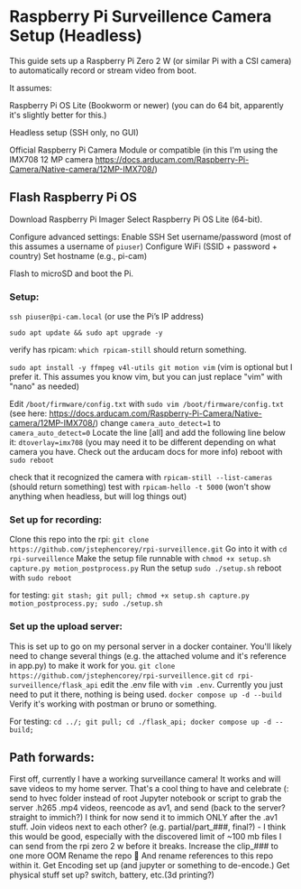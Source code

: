# Raspberry Pi Surveillence Camera Setup (Headless)

This guide sets up a Raspberry Pi Zero 2 W (or similar Pi with a CSI camera) to automatically record or stream video from boot.

It assumes:

Raspberry Pi OS Lite (Bookworm or newer) (you can do 64 bit, apparently it's slightly better for this.)

Headless setup (SSH only, no GUI)

Official Raspberry Pi Camera Module or compatible (in this I'm using the IMX708 12 MP camera https://docs.arducam.com/Raspberry-Pi-Camera/Native-camera/12MP-IMX708/)

## Flash Raspberry Pi OS

Download Raspberry Pi Imager
Select Raspberry Pi OS Lite (64-bit).

Configure advanced settings:
    Enable SSH
    Set username/password (most of this assumes a username of `piuser`)
    Configure WiFi (SSID + password + country)
    Set hostname (e.g., pi-cam)

Flash to microSD and boot the Pi.

### Setup:
`ssh piuser@pi-cam.local`
(or use the Pi’s IP address)

`sudo apt update && sudo apt upgrade -y`

verify has rpicam:
`which rpicam-still` should return something.

`sudo apt install -y ffmpeg v4l-utils git motion vim` (vim is optional but I prefer it. This assumes you know vim, but you can just replace "vim" with "nano" as needed)

Edit `/boot/firmware/config.txt` with `sudo vim /boot/firmware/config.txt` (see here: https://docs.arducam.com/Raspberry-Pi-Camera/Native-camera/12MP-IMX708/)
    change `camera_auto_detect=1` to `camera_auto_detect=0`
    Locate the line [all] and add the following line below it:
        `dtoverlay=imx708` (you may need it to be different depending on what camera you have. Check out the arducam docs for more info)
    reboot with `sudo reboot`

check that it recognized the camera with `rpicam-still --list-cameras` (should return something)
test with `rpicam-hello -t 5000` (won't show anything when headless, but will log things out)

### Set up for recording:

Clone this repo into the rpi: `git clone https://github.com/jstephencorey/rpi-surveillence.git`
Go into it with `cd rpi-surveillence`
Make the setup file runnable with `chmod +x setup.sh capture.py motion_postprocess.py`
Run the setup `sudo ./setup.sh`
reboot with `sudo reboot`

for testing: `git stash; git pull; chmod +x setup.sh capture.py motion_postprocess.py; sudo ./setup.sh`

### Set up the upload server:

This is set up to go on my personal server in a docker container. You'll likely need to change several things (e.g. the attached volume and it's reference in app.py) to make it work for you.
`git clone https://github.com/jstephencorey/rpi-surveillence.git`
`cd rpi-surveillence/flask_api`
edit the .env file with `vim .env`. Currently you just need to put it there, nothing is being used.
`docker compose up -d --build`
Verify it's working with postman or bruno or something. 

For testing: `cd ../; git pull; cd ./flask_api; docker compose up -d --build;` 

## Path forwards:

First off, currently I have a working surveillance camera! It works and will save videos to my home server. That's a cool thing to have and celebrate (:
send to hvec folder instead of root
Jupyter notebook or script to grab the server .h265 .mp4 videos, reencode as av1, and send (back to the server? straight to immich?)
    I think for now send it to immich ONLY after the .av1 stuff. 
Join videos next to each other? (e.g. partial/part_###, final?) - I think this would be good, especially with the discovered limit of ~100 mb files I can send from the rpi zero 2 w before it breaks. 
Increase the clip_### to one more OOM
Rename the repo 🙈
    And rename references to this repo within it. 
Get Encoding set up (and jupyter or something to de-encode.)
Get physical stuff set up? switch, battery, etc.(3d printing?)